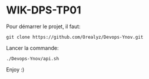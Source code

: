 # WIK-DPS-TP01

Pour démarrer le projet, il faut:
```
git clone https://github.com/Orealyz/Devops-Ynov.git
```

Lancer la commande:
```
./Devops-Ynov/api.sh
```

Enjoy :)